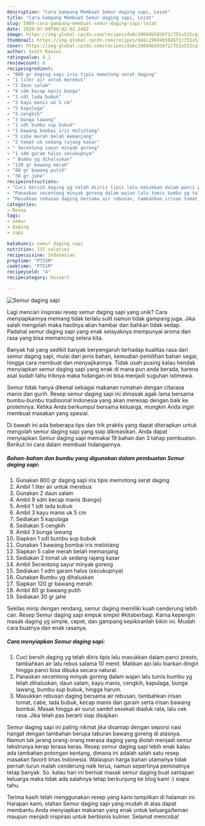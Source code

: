 ```yaml
---
description: "Cara Gampang Membuat Semur daging sapi, Lezat"
title: "Cara Gampang Membuat Semur daging sapi, Lezat"
slug: 5809-cara-gampang-membuat-semur-daging-sapi-lezat
date: 2020-07-09T00:02:02.540Z
image: https://img-global.cpcdn.com/recipes/da6c29694b5026f2/751x532cq70/semur-daging-sapi-foto-resep-utama.jpg
thumbnail: https://img-global.cpcdn.com/recipes/da6c29694b5026f2/751x532cq70/semur-daging-sapi-foto-resep-utama.jpg
cover: https://img-global.cpcdn.com/recipes/da6c29694b5026f2/751x532cq70/semur-daging-sapi-foto-resep-utama.jpg
author: Scott Reeves
ratingvalue: 4.1
reviewcount: 8
recipeingredient:
- "800 gr daging sapi iris tipis memotong serat daging"
- "1 liter air untuk merebus"
- "2 daun salam"
- "9 sdm kecap manis bango"
- "1 sdt lada bubuk"
- "3 kayu manis uk 5 cm"
- "5 kapulaga"
- "5 cengkih"
- "3 bunga lawang"
- "1 sdt bumbu sup bubuk"
- "1 bawang bombai iris melintang"
- "5 cabe merah belah memanjang"
- "2 tomat uk sedang rajang kasar"
- " Secentong sayur minyak goreng"
- "1 sdm garam halus secukupnya"
- " Bumbu yg dihaluskan"
- "120 gr bawang merah"
- "80 gr bawang putih"
- "30 gr jahe"
recipeinstructions:
- "Cuci bersih daging yg telah diiris tipis lalu masukkan dalam panci presto, tambahkan air lalu rebus salama 10 menit. Matikan api lalu biarkan dingin hingga panci bisa dibuka secara natural."
- "Panaskan secentong minyak goreng dalam wajan lalu tumis bumbu yg telah dihaluskan, daun salam, kayu manis, cengkih, kapulaga, bunga lawang, bumbu sup bubuk, hingga harum."
- "Masukkan rebusan daging bersama air rebusan, tambahkan irisan tomat, cabe, lada bubuk, kecap manis dan garam serta irisan bawang bombai. Masak hingga air surut sambil sesekali diaduk rata, lalu cek rasa. Jika telah pas berarti siap disajikan"
categories:
- Resep
tags:
- semur
- daging
- sapi

katakunci: semur daging sapi 
nutrition: 137 calories
recipecuisine: Indonesian
preptime: "PT25M"
cooktime: "PT51M"
recipeyield: "4"
recipecategory: Dessert

---
```



![Semur daging sapi](https://img-global.cpcdn.com/recipes/da6c29694b5026f2/751x532cq70/semur-daging-sapi-foto-resep-utama.jpg)

Lagi mencari inspirasi resep semur daging sapi yang unik? Cara menyiapkannya memang tidak terlalu sulit namun tidak gampang juga. Jika salah mengolah maka hasilnya akan hambar dan bahkan tidak sedap. Padahal semur daging sapi yang enak selayaknya mempunyai aroma dan rasa yang bisa memancing selera kita.

Banyak hal yang sedikit banyak berpengaruh terhadap kualitas rasa dari semur daging sapi, mulai dari jenis bahan, kemudian pemilihan bahan segar, hingga cara membuat dan menyajikannya. Tidak usah pusing kalau hendak menyiapkan semur daging sapi yang enak di mana pun anda berada, karena asal sudah tahu triknya maka hidangan ini bisa menjadi suguhan istimewa.

Semur tidak hanya dikenal sebagai makanan rumahan dengan citarasa manis dan gurih. Resep semur daging sapi ini dimasak agak lama bersama bumbu-bumbu tradisional Indonesia yang akan meresap dengan baik ke proteinnya. Ketika Anda berkumpul bersama keluarga, mungkin Anda ingin membuat masakan yang spesial.


Di bawah ini ada beberapa tips dan trik praktis yang dapat diterapkan untuk mengolah semur daging sapi yang siap dikreasikan. Anda dapat menyiapkan Semur daging sapi memakai 19 bahan dan 3 tahap pembuatan. Berikut ini cara dalam membuat hidangannya.

<!--inarticleads1-->

##### Bahan-bahan dan bumbu yang digunakan dalam pembuatan Semur daging sapi:

1. Gunakan 800 gr daging sapi iris tipis memotong serat daging
1. Ambil 1 liter air untuk merebus
1. Gunakan 2 daun salam
1. Ambil 9 sdm kecap manis (bango)
1. Ambil 1 sdt lada bubuk
1. Ambil 3 kayu manis uk 5 cm
1. Sediakan 5 kapulaga
1. Sediakan 5 cengkih
1. Ambil 3 bunga lawang
1. Siapkan 1 sdt bumbu sup bubuk
1. Gunakan 1 bawang bombai iris melintang
1. Siapkan 5 cabe merah belah memanjang
1. Sediakan 2 tomat uk sedang rajang kasar
1. Ambil  Secentong sayur minyak goreng
1. Sediakan 1 sdm garam halus (secukupnya)
1. Gunakan  Bumbu yg dihaluskan
1. Siapkan 120 gr bawang merah
1. Ambil 80 gr bawang putih
1. Sediakan 30 gr jahe


Sekilas mirip dengan rendang, semur daging memiliki kuah cenderung lebih cair. Resep Semur daging sapi empuk simpel #kitaberbagi. Karna kepengin masak daging yg simple, cepet, dan gampang kepikiranlah bikin ini. Mudah cara buatnya dan enak rasanya. 

<!--inarticleads2-->

##### Cara menyiapkan Semur daging sapi:

1. Cuci bersih daging yg telah diiris tipis lalu masukkan dalam panci presto, tambahkan air lalu rebus salama 10 menit. Matikan api lalu biarkan dingin hingga panci bisa dibuka secara natural.
1. Panaskan secentong minyak goreng dalam wajan lalu tumis bumbu yg telah dihaluskan, daun salam, kayu manis, cengkih, kapulaga, bunga lawang, bumbu sup bubuk, hingga harum.
1. Masukkan rebusan daging bersama air rebusan, tambahkan irisan tomat, cabe, lada bubuk, kecap manis dan garam serta irisan bawang bombai. Masak hingga air surut sambil sesekali diaduk rata, lalu cek rasa. Jika telah pas berarti siap disajikan


Semur daging sapi ini paling nikmat jika disantap dengan seporsi nasi hangat dengan tambahan berupa taburan bawang goreng di atasnya. Namun tak jarang orang-orang merasa daging yang diolah menjadi semur tekstrunya kerap terasa keras. Resep semur daging sapi lebih enak kalau ada tambahan potongan kentang, dimana ini adalah salah satu resep masakan favorit khas Indonesia. Walaupun harga bahan utamanya tidak pernah turun malah cenderung naik terus, namun sepertinya peminatnya tetap banyak. So. kalau hari ini berniat masak semur daging buat santapan keluarga maka tidak ada salahnya tetap berkunjung ke blog kami :) siapa tahu. 

Terima kasih telah menggunakan resep yang kami tampilkan di halaman ini. Harapan kami, olahan Semur daging sapi yang mudah di atas dapat membantu Anda menyiapkan makanan yang enak untuk keluarga/teman maupun menjadi inspirasi untuk berbisnis kuliner. Selamat mencoba!
